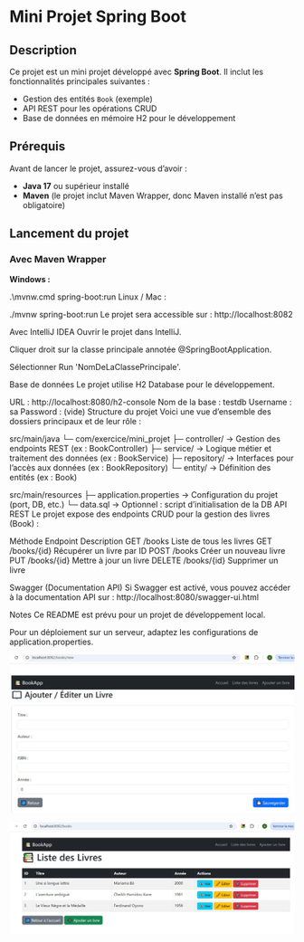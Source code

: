 # Mini Projet Spring Boot

## Description
Ce projet est un mini projet développé avec **Spring Boot**. Il inclut les fonctionnalités principales suivantes :
- Gestion des entités `Book` (exemple)
- API REST pour les opérations CRUD
- Base de données en mémoire H2 pour le développement

## Prérequis
Avant de lancer le projet, assurez-vous d’avoir :
- **Java 17** ou supérieur installé
- **Maven** (le projet inclut Maven Wrapper, donc Maven installé n’est pas obligatoire)

## Lancement du projet

### Avec Maven Wrapper
**Windows :**

.\mvnw.cmd spring-boot:run
Linux / Mac :

./mvnw spring-boot:run
Le projet sera accessible sur : http://localhost:8082

Avec IntelliJ IDEA
Ouvrir le projet dans IntelliJ.

Cliquer droit sur la classe principale annotée @SpringBootApplication.

Sélectionner Run 'NomDeLaClassePrincipale'.

Base de données
Le projet utilise H2 Database pour le développement.

URL : http://localhost:8080/h2-console
Nom de la base : testdb
Username : sa
Password : (vide)
Structure du projet
Voici une vue d’ensemble des dossiers principaux et de leur rôle :

src/main/java
 └─ com/exercice/mini_projet
     ├─ controller/   → Gestion des endpoints REST (ex : BookController)
     ├─ service/      → Logique métier et traitement des données (ex : BookService)
     ├─ repository/   → Interfaces pour l’accès aux données (ex : BookRepository)
     └─ entity/       → Définition des entités (ex : Book)
     
src/main/resources
 ├─ application.properties → Configuration du projet (port, DB, etc.)
 └─ data.sql              → Optionnel : script d’initialisation de la DB
API REST
Le projet expose des endpoints CRUD pour la gestion des livres (Book) :

Méthode	Endpoint	Description
GET	/books	Liste de tous les livres
GET	/books/{id}	Récupérer un livre par ID
POST	/books	Créer un nouveau livre
PUT	/books/{id}	Mettre à jour un livre
DELETE	/books/{id}	Supprimer un livre

Swagger (Documentation API)
Si Swagger est activé, vous pouvez accéder à la documentation API sur :
http://localhost:8080/swagger-ui.html

Notes
Ce README est prévu pour un projet de développement local.

Pour un déploiement sur un serveur, adaptez les configurations de application.properties.

![formulaire](images/formulaire.jpg)

![Description](images/listes.jpg)

